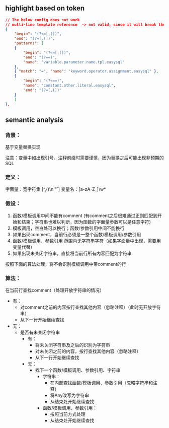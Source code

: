 ## highlight based on token
```json
// The below config does not work
// multi-line template reference  -> not valid, since it will break the other syntax
{
    "begin": "(?<=[,(])",
    "end": "(?=[,(])",
    "patterns": [
    {
        "begin": "(?<=[,(])",
        "end": "(?==)",
        "name": "variable.parameter.name.tpl.easysql"
    },
    { "match": "=", "name": "keyword.operator.assignment.easysql" },
    {
        "begin": "(?<==)",
        "name": "constant.other.literal.easysql",
        "end": "(?=[,(])"
    }
    ]
},
```

## semantic analysis

### 背景：

基于变量替换实现

注意：变量中如出现引号、注释前缀时需要谨慎，因为替换之后可能出现非预期的SQL

### 定义：
字面量：宽字符集 [^,()\n'"`]
变量名：[a-zA-Z_]\w*


### 假设：

1. 函数/模板调用中间不能有comment (有comment之后很难通过正则匹配到开始和结束；字符串也难以判断，因为函数的字面量参数可以是任意字符)
2. 模板调用，空白处可以换行；函数/参数引用中间不能换行
3. 如果出现comment，当前行必须是一整个函数/模板调用/参数引用
4. 函数/模板调用、参数引用 范围内无字符串字符（如果字面量中出现，需要用变量代替）
5. 如果出现未关闭字符串，直接将当前行所有内容匹配为字符串

按照下面的算法处理，将不会识别模板调用中带comment的行

### 算法：

在当前行查找comment（处理开放字符串的情况）
- 有：
    - 对comment之前的内容按行查找其他内容（忽略注释）（此时无开放字符串）
    - 从下一行开始继续查找
- 无：
    - 是否有未关闭字符串
        - 有：
            - 将未关闭字符串及之后的识别为字符串
            - 对未关闭之前的内容，按行查找其他内容（忽略注释）
            - 从下一行开始继续查找
        - 无：
            - 找下一个函数/模板调用、参数引用、字符串
                - 字符串：
                    - 在内部查找函数/模板调用、参数引用（忽略字符串和注释）
                    - 将Any改写为字符串
                    - 从结束处开始继续查找
                - 函数/模板调用、参数引用：
                    - 按照当前方式处理
                    - 从结束处开始继续查找
